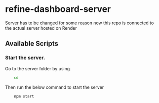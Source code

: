 # refine-dashboard-server

Server has to be changed for some reason now this repo is connected to the actual server hosted on Render
 
## Available Scripts

### Start the server.

Go to the server folder by using 

```bash
    cd
```

Then run the below command to start the server

```bash
    npm start
```
